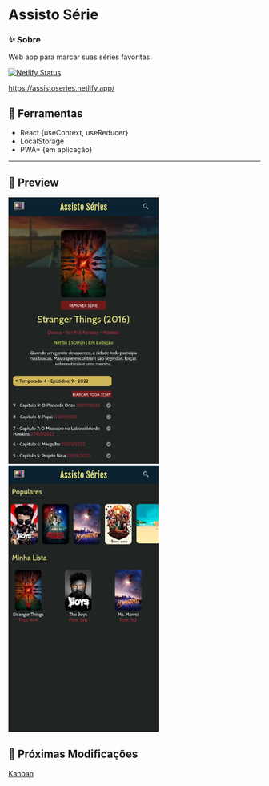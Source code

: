 # Assisto Série

### ✨ Sobre
Web app para marcar suas séries favoritas.

[![Netlify Status](https://api.netlify.com/api/v1/badges/14a3ba81-000e-4db8-bba7-3fe75da6381a/deploy-status)](https://app.netlify.com/sites/assistoseries/deploys)

https://assistoseries.netlify.app/

## 🔨 Ferramentas
- React {useContext, useReducer}
- LocalStorage
- PWA* {em aplicação}

---
## 🥰 Preview

<img src="src/assets/img/cap01.png" alt="cap01" width="300"/> <img src="src/assets/img/cap02.png" alt="cap01" width="300"/>

## 🚧 Próximas Modificações

[Kanban](https://github.com/rafaelcastrobr/Assisto-series/projects/1)
